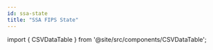 ```yaml
---
id: ssa-state
title: "SSA FIPS State"
---
```


import { CSVDataTable } from '@site/src/components/CSVDataTable';




<CSVDataTable csvUrl="https://raw.githubusercontent.com/tuva-health/terminology/main/terminology/terminology__ssa_fips_state.csv" />
